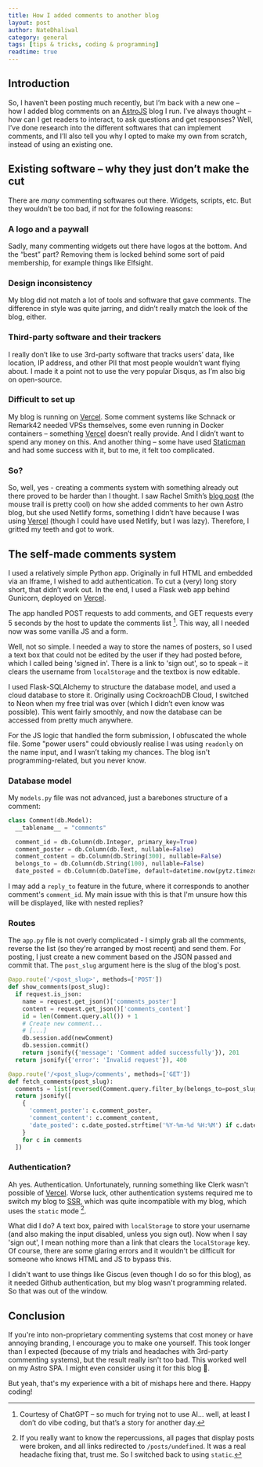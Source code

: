 ```yaml
---
title: How I added comments to another blog
layout: post
author: NateDhaliwal
category: general
tags: [tips & tricks, coding & programming]
readtime: true
---
```


## Introduction
So, I haven’t been posting much recently, but I’m back with a new one – how I added blog comments on an [AstroJS](https://astro.build/) blog I run.
I’ve always thought – how can I get readers to interact, to ask questions and get responses? Well, I’ve done research into the different softwares that can implement comments, and I’ll also tell you why I opted to make my own from scratch, instead of using an existing one.

## Existing software – why they just don’t make the cut
There are *many* commenting softwares out there. Widgets, scripts, etc. But they wouldn’t be too bad, if not for the following reasons:

### A logo and a paywall
Sadly, many commenting widgets out there have logos at the bottom. And the “best” part? Removing them is locked behind some sort of paid membership, for example things like Elfsight.

### Design inconsistency
My blog did not match a lot of tools and software that gave comments. The difference in style was quite jarring, and didn’t really match the look of the blog, either.

### Third-party software and their trackers
I really don’t like to use 3rd-party software that tracks users’ data, like location, IP address, and other PII that most people wouldn’t want flying about. I made it a point not to use the very popular Disqus, as I’m also big on open-source.

### Difficult to set up
My blog is running on [Vercel](https://vercel.com/). Some comment systems like Schnack or Remark42 needed VPSs themselves, some even running in Docker containers – something [Vercel](https://vercel.com/) doesn’t really provide. And I didn’t want to spend any money on this. And another thing – some have used [Staticman](https://staticman.net/) and had some success with it, but to me, it felt too complicated.

### So?
So, well, yes -  creating a comments system with something already out there proved to be harder than I thought. I saw Rachel Smith’s [blog post](https://rachsmith.com/static-blog-comments/) (the mouse trail is pretty cool) on how she added comments to her own Astro blog, but she used Netlify forms, something I didn’t have because I was using [Vercel](https://vercel.com/) (though I could have used Netlify, but I was lazy). Therefore, I gritted my teeth and got to work.

## The self-made comments system
I used a relatively simple Python app. Originally in full HTML and embedded via an Iframe, I wished to add authentication. To cut a (very) long story short, that didn’t work out. In the end, I used a Flask web app behind Gunicorn, deployed on [Vercel](https://vercel.com/).

The app handled POST requests to add comments, and GET requests every 5 seconds by the host to update the comments list [^1]. This way, all I needed now was some vanilla JS and a form.

Well, not so simple. I needed a way to store the names of posters, so I used a text box that could not be edited by the user if they had posted before, which I called being 'signed in'. There is a link to 'sign out', so to speak – it clears the username from `localStorage` and the textbox is now editable.

I used Flask-SQLAlchemy to structure the database model, and used a cloud database to store it. Originally using CockroachDB Cloud, I switched to Neon when my free trial was over (which I didn’t even know was possible). This went fairly smoothly, and now the database can be accessed from pretty much anywhere.

For the JS logic that handled the form submission, I obfuscated the whole file. Some "power users" could obviously realise I was using `readonly` on the name input, and I wasn’t taking my chances. The blog isn't programming-related, but you never know.

### Database model
My `models.py` file was not advanced, just a barebones structure of a comment:
```python
class Comment(db.Model):
  __tablename__ = "comments"

  comment_id = db.Column(db.Integer, primary_key=True)
  comment_poster = db.Column(db.Text, nullable=False)
  comment_content = db.Column(db.String(300), nullable=False)
  belongs_to = db.Column(db.String(100), nullable=False)
  date_posted = db.Column(db.DateTime, default=datetime.now(pytz.timezone("************")))
```
I may add a `reply_to` feature in the future, where it corresponds to another comment's `comment_id`. My main issue with this is that I'm unsure how this will be displayed, like with nested replies?

### Routes
The `app.py` file is not overly complicated - I simply grab all the comments, reverse the list (so they're arranged by most recent) and send them. For posting, I just create a new comment based on the JSON passed and commit that. The `post_slug` argument here is the slug of the blog's post.
```python
@app.route('/<post_slug>', methods=['POST'])
def show_comments(post_slug):
  if request.is_json:
    name = request.get_json()['comments_poster']
    content = request.get_json()['comments_content']
    id = len(Comment.query.all()) + 1
    # Create new comment...
    # [...]
    db.session.add(newComment)
    db.session.commit()
    return jsonify({'message': 'Comment added successfully'}), 201
  return jsonify({'error': 'Invalid request'}), 400

@app.route('/<post_slug>/comments', methods=['GET'])
def fetch_comments(post_slug):
  comments = list(reversed(Comment.query.filter_by(belongs_to=post_slug).all()))
  return jsonify([
    {
      'comment_poster': c.comment_poster,
      'comment_content': c.comment_content,
      'date_posted': c.date_posted.strftime('%Y-%m-%d %H:%M') if c.date_posted else ''
    }
    for c in comments
  ])
```

### Authentication?
Ah yes. Authentication. Unfortunately, running something like Clerk wasn't possible of [Vercel](https://vercel.com/). Worse luck, other authentication systems required me to switch my blog to [SSR](https://docs.astro.build/en/guides/on-demand-rendering/), which was quite incompatible with my blog, which uses the `static` mode [^2].

What did I do? A text box, paired with `localStorage` to store your username (and also making the input disabled, unless you sign out). Now when I say 'sign out', I mean nothing more than a link that clears the `localStorage` key. Of course, there are some glaring errors and it wouldn't be difficult for someone who knows HTML and JS to bypass this.

I didn't want to use things like Giscus (even though I do so for this blog), as it needed Github authentication, but my blog wasn't programming related. So that was out of the window.

## Conclusion
If you're into non-proprietary commenting systems that cost money or have annoying branding, I encourage you to make one yourself. This took longer than I expected (because of my trials and headaches with 3rd-party commenting systems), but the result really isn't too bad. This worked well on my Astro SPA. I might even consider using it for this blog 🤔.

But yeah, that's my experience with a bit of mishaps here and there. Happy coding!

[^1]: Courtesy of ChatGPT – so much for trying not to use AI… well, at least I don’t do vibe coding, but that’s a story for another day.
[^2]: If you really want to know the repercussions, all pages that display posts were broken, and all links redirected to `/posts/undefined`. It was a real headache fixing that, trust me. So I switched back to using `static`.
